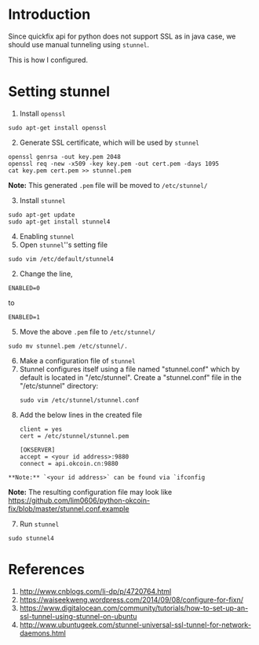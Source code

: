 # Introduction
Since quickfix api for python does not support SSL as in java case, we should use manual tunneling using `stunnel`. 

This is how I configured. 

# Setting stunnel
1. Install `openssl`
  ```Shell
  sudo apt-get install openssl
  ```

2. Generate SSL certificate, which will be used by `stunnel`
  ```Shell
  openssl genrsa -out key.pem 2048
  openssl req -new -x509 -key key.pem -out cert.pem -days 1095
  cat key.pem cert.pem >> stunnel.pem
  ```
  **Note:** This generated `.pem` file will be moved to `/etc/stunnel/`

3. Install `stunnel`
  ```Shell
  sudo apt-get update
  sudo apt-get install stunnel4
  ```

4. Enabling `stunnel`
  1. Open `stunnel`''s setting file
   ```Shell
   sudo vim /etc/default/stunnel4
   ```
  2. Change the line,
   ```
   ENABLED=0
   ```
   to 
   ```
   ENABLED=1
   ```

5. Move the above `.pem` file to `/etc/stunnel/`
  ```Shell
  sudo mv stunnel.pem /etc/stunnel/.
  ```
  
6. Make a configuration file of `stunnel`
  1. Stunnel configures itself using a file named "stunnel.conf" which by default is located in "/etc/stunnel".
     Create a "stunnel.conf" file in the "/etc/stunnel" directory:
     ```Shell
     sudo vim /etc/stunnel/stunnel.conf
     ```
  2. Add the below lines in the created file 
     ```
     client = yes
     cert = /etc/stunnel/stunnel.pem

     [OKSERVER]
     accept = <your id address>:9880
     connect = api.okcoin.cn:9880
     ```

    **Note:** `<your id address>` can be found via `ifconfig

  **Note:** The resulting configuration file may look like https://github.com/lim0606/python-okcoin-fix/blob/master/stunnel.conf.example

7. Run `stunnel`
  ```Shell
  sudo stunnel4
  ```

# References
1. http://www.cnblogs.com/li-dp/p/4720764.html
2. https://waiseekweng.wordpress.com/2014/09/08/configure-for-fixn/
3. https://www.digitalocean.com/community/tutorials/how-to-set-up-an-ssl-tunnel-using-stunnel-on-ubuntu
4. http://www.ubuntugeek.com/stunnel-universal-ssl-tunnel-for-network-daemons.html
